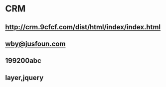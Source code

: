 # CRM 
## http://crm.9cfcf.com/dist/html/index/index.html
## wby@jusfoun.com
## 199200abc
## layer,jquery
